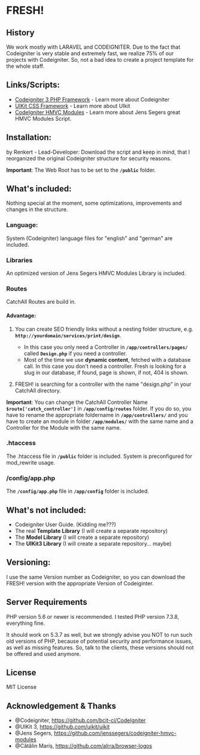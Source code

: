 # FRESH!

## History

We work mostly with LARAVEL and CODEIGNITER. Due to the fact that Codeigniter
is very stable and extremely fast, we realize 75% of our projects with Codeigniter.
So, not a bad idea to create a project template for the whole staff.

## Links/Scripts:

* [Codeigniter 3 PHP Framework](https://codeigniter.com) - Learn more about Codeigniter
* [UIKit CSS Framework](https://getuikit.com) - Learn more about UIkit
* [CodeIgniter HMVC Modules](https://github.com/jenssegers/codeigniter-hmvc-modules) - Learn more about Jens Segers great HMVC Modules Script.


## Installation:

by Renkert - Lead-Developer:
Download the script and keep in mind, that I reorganized the original Codeigniter
structure for security reasons.

**Important**: The Web Root has to be set to the **`/public`** folder.

## What's included:
Nothing special at the moment, some optimizations, improvements and changes
in the structure.

### Language:
System (Codeigniter) language files for "english" and "german" are included.

### Libraries
An optimized version of Jens Segers HMVC Modules Library is included.

### Routes
CatchAll Routes are build in.

#### Advantage:

1. You can create SEO friendly links without a nesting folder structure, e.g. **`http://yourdomain/services/print/design`**.
	* In this case you only need a Controller in **`/app/controllers/pages/`** called **`Design.php`** if you need a controller.
	* Most of the time we use **dynamic content**, fetched with a database call. In this case you don't need a controller. Fresh is
	looking for a slug in our database, if found, page is shown, if not, 404 is shown.


2. FRESH! is searching for a controller with the name "design.php" in your CatchAll directory.

**Important**: You can change the CatchAll Controller Name **`$route['catch_controller']`** in **`/app/config/routes`** folder.
If you do so, you have to rename the appropriate foldername in **`/app/controllers/`** and you have to create an module
in folder **`/app/modules/`** with the same name and a Controller for the Module with the same name.

### .htaccess
The .htaccess file in **`/public`** folder is included. System is preconfigured for
mod_rewrite usage.

### /config/app.php
The **`/config/app.php`** file in **`/app/config`** folder is included.

## What's not included:
* Codeigniter User Guide. (Kidding me???)
* The real **Template Library** (I will create a separate repository)
* The **Model Library** (I will create a separate repository)
* The **UIKit3 Library** (I will create a separate repository... maybe)


## Versioning:
I use the same Version number as Codeigniter, so you can download the FRESH!
version with the appropriate Version of Codeiginter.

## Server Requirements

PHP version 5.6 or newer is recommended. I tested PHP version 7.3.8, everything fine.

It should work on 5.3.7 as well, but we strongly advise you NOT to run
such old versions of PHP, because of potential security and performance
issues, as well as missing features. So, talk to the clients, these versions
should not be offered and used anymore.

## License

MIT License

## Acknowledgement & Thanks

* @Codeigniter, https://github.com/bcit-ci/CodeIgniter
* @UIKit 3, https://github.com/uikit/uikit
* @Jens Segers, https://github.com/jenssegers/codeigniter-hmvc-modules
* @Cătălin Mariș, https://github.com/alrra/browser-logos
